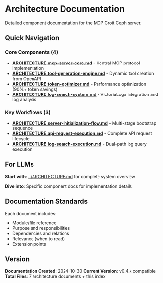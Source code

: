 # Architecture Documentation

Detailed component documentation for the MCP Croit Ceph server.

## Quick Navigation

### Core Components (4)
- **[ARCHITECTURE.mcp-server-core.md](ARCHITECTURE.mcp-server-core.md)** - Central MCP protocol implementation
- **[ARCHITECTURE.tool-generation-engine.md](ARCHITECTURE.tool-generation-engine.md)** - Dynamic tool creation from OpenAPI
- **[ARCHITECTURE.token-optimizer.md](ARCHITECTURE.token-optimizer.md)** - Performance optimization (90%+ token savings)
- **[ARCHITECTURE.log-search-system.md](ARCHITECTURE.log-search-system.md)** - VictoriaLogs integration and log analysis

### Key Workflows (3)
- **[ARCHITECTURE.server-initialization-flow.md](ARCHITECTURE.server-initialization-flow.md)** - Multi-stage bootstrap sequence
- **[ARCHITECTURE.api-request-execution.md](ARCHITECTURE.api-request-execution.md)** - Complete API request lifecycle
- **[ARCHITECTURE.log-search-execution.md](ARCHITECTURE.log-search-execution.md)** - Dual-path log query execution

## For LLMs

**Start with**: [../ARCHITECTURE.md](../ARCHITECTURE.md) for complete system overview

**Dive into**: Specific component docs for implementation details

## Documentation Standards

Each document includes:
- Module/file reference
- Purpose and responsibilities
- Dependencies and relations
- Relevance (when to read)
- Extension points

## Version

**Documentation Created**: 2024-10-30
**Current Version**: v0.4.x compatible
**Total Files**: 7 architecture documents + this index
